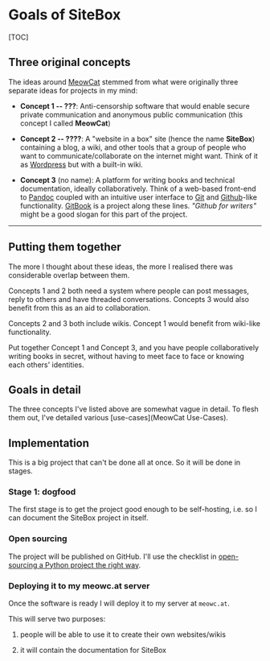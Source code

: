 # Goals of SiteBox

[TOC]

## Three original concepts

The ideas around [MeowCat](home) stemmed from what were originally three separate ideas for projects in my mind:

* **Concept 1 -- ???**: Anti-censorship software that would enable secure private communication and anonymous public communication (this concept I called **MeowCat**)

* **Concept 2 -- ????**: A "website in a box" site (hence the name **SiteBox**) containing a blog, a wiki, and other tools that a group of people who want to communicate/collaborate on the internet might want. Think of it as [Wordpress](https://wordpress.com/) but with a built-in wiki.

* **Concept 3** (no name): A platform for writing books and technical documentation, ideally collaboratively. Think of a web-based front-end to [Pandoc](http://johnmacfarlane.net/pandoc/) coupled with an intuitive user interface to [Git](http://git-scm.com/) and [Github](https://github.com/)-like functionality. [GitBook](https://www.gitbook.io/) is a project along these lines. *"Github for writers"* might be a good slogan for this part of the project.

 - - - -

## Putting them together

The more I thought about these ideas, the more I realised there was considerable overlap between them.

Concepts 1 and 2 both need a system where people can post messages, reply to others and have threaded conversations. Concepts 3 would also benefit from this as an aid to collaboration.

Concepts 2 and 3 both include wikis. Concept 1 would benefit from wiki-like functionality.

Put together Concept 1 and Concept 3, and you have people collaboratively writing books in secret, without having to meet face to face or knowing each others' identities.

## Goals in detail

The three concepts I've listed above are somewhat vague in detail. To flesh them out, I've detailed various [use-cases](MeowCat Use-Cases).

## Implementation

This is a big project that can't be done all at once. So it will be done in stages.

### Stage 1: dogfood

The first stage is to get the project good enough to be self-hosting, i.e. so I can document the SiteBox project in itself.

### Open sourcing

The project will be published on GitHub. I'll use the checklist in [open-sourcing a Python project the right way](http://www.jeffknupp.com/blog/2013/08/16/open-sourcing-a-python-project-the-right-way/).

### Deploying it to my meowc.at server

Once the software is ready I will deploy it to my server at `meowc.at`.

This will serve two purposes:

1. people will be able to use it to create their own websites/wikis

2. it will contain the documentation for SiteBox
